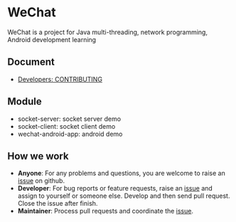 # WeChat

WeChat is a project for Java multi-threading, network programming, Android development learning

## Document

* [Developers: CONTRIBUTING](doc/CONTRIBUTING.md)

## Module

- socket-server: socket server demo
- socket-client: socket client demo
- wechat-android-app: android demo

## How we work

- **Anyone**: For any problems and questions, you are welcome to raise an [issue](https://github.com/csu-software-1504/WeChat/issues) on github.
- **Developer**: For bug reports or feature requests, raise an [issue](https://github.com/csu-software-1504/WeChat/issues)
  and assign to yourself or someone else. Develop and then send pull request. Close the issue after finish.
- **Maintainer**: Process pull requests and coordinate the [issue](https://github.com/csu-software-1504/WeChat/issues).